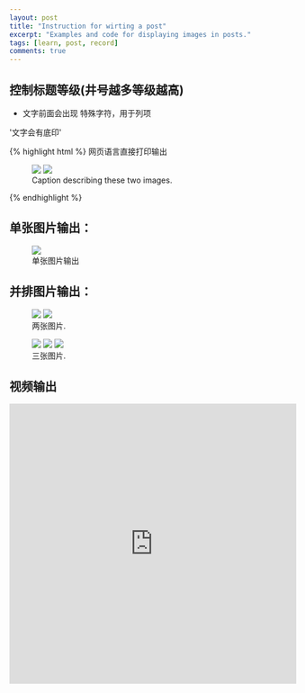 ```yaml
---
layout: post
title: "Instruction for wirting a post"
excerpt: "Examples and code for displaying images in posts."
tags: [learn, post, record]
comments: true
---
```




## 控制标题等级(井号越多等级越高)

* 文字前面会出现 特殊字符，用于列项

'文字会有底印'

{% highlight html %}
网页语言直接打印输出
<figure class="half">
    <a href="/images/image-filename-1-large.jpg"><img src="/images/image-filename-1.jpg"></a>
    <a href="/images/image-filename-2-large.jpg"><img src="/images/image-filename-2.jpg"></a>
    <figcaption>Caption describing these two images.</figcaption>
</figure>
{% endhighlight %}


## 单张图片输出：
<figure>
	<a href="http://ww1.sinaimg.cn/mw600/6c92090djw1elvvz6zsg3j20ph0o7goo.jpg"><img src="http://ww1.sinaimg.cn/mw600/6c92090djw1elvvz6zsg3j20ph0o7goo.jpg"></a>
	<figcaption>单张图片输出</figcaption>
</figure>

## 并排图片输出：
<figure class="half">
	<a href="http://www.patent-cn.com/wp-content/uploads/2014/10/20141028220.jpg"><img src="http://www.patent-cn.com/wp-content/uploads/2014/10/20141028220.jpg"></a>
	<a href="http://www.patent-cn.com/wp-content/uploads/2014/10/20141028227.jpg"><img src="http://www.patent-cn.com/wp-content/uploads/2014/10/20141028227.jpg"></a>
	<figcaption>两张图片.</figcaption>
</figure>

<figure class="third">
	<img src="http://www.patent-cn.com/wp-content/uploads/2014/10/20141020211.jpg">
	<img src="http://www.patent-cn.com/wp-content/uploads/2014/10/20141020214.jpg">
	<img src="http://www.patent-cn.com/wp-content/uploads/2014/10/20141020212.jpg">
	<figcaption>三张图片.</figcaption>
</figure>



##  视频输出
<iframe height="498" width="510" src="http://player.youku.com/embed/XNDIzOTMyMTUy" frameborder="0"></iframe>
